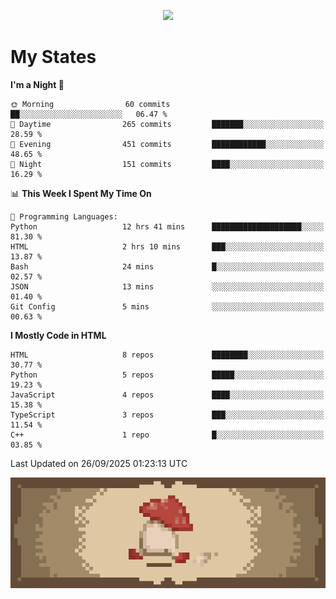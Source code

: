 
<p align="center">
  <a href="https://github.com/kittinan/spotify-github-profile">
    <img src="https://spotify-github-profile.kittinanx.com/api/view?uid=qgiw2ogctywitpjgfj8fu1nq5&cover_image=true&theme=novatorem&show_offline=false&background_color=121212&interchange=false&bar_color=53b14f&bar_color_cover=false" />
  </a>
</p>


# My States

<!--START_SECTION:waka-->
**I'm a Night 🦉** 

```text
🌞 Morning                60 commits          ██░░░░░░░░░░░░░░░░░░░░░░░   06.47 % 
🌆 Daytime                265 commits         ███████░░░░░░░░░░░░░░░░░░   28.59 % 
🌃 Evening                451 commits         ████████████░░░░░░░░░░░░░   48.65 % 
🌙 Night                  151 commits         ████░░░░░░░░░░░░░░░░░░░░░   16.29 % 
```


📊 **This Week I Spent My Time On** 

```text
💬 Programming Languages: 
Python                   12 hrs 41 mins      ████████████████████░░░░░   81.30 % 
HTML                     2 hrs 10 mins       ███░░░░░░░░░░░░░░░░░░░░░░   13.87 % 
Bash                     24 mins             █░░░░░░░░░░░░░░░░░░░░░░░░   02.57 % 
JSON                     13 mins             ░░░░░░░░░░░░░░░░░░░░░░░░░   01.40 % 
Git Config               5 mins              ░░░░░░░░░░░░░░░░░░░░░░░░░   00.63 % 
```

**I Mostly Code in HTML** 

```text
HTML                     8 repos             ████████░░░░░░░░░░░░░░░░░   30.77 % 
Python                   5 repos             █████░░░░░░░░░░░░░░░░░░░░   19.23 % 
JavaScript               4 repos             ████░░░░░░░░░░░░░░░░░░░░░   15.38 % 
TypeScript               3 repos             ███░░░░░░░░░░░░░░░░░░░░░░   11.54 % 
C++                      1 repo              █░░░░░░░░░░░░░░░░░░░░░░░░   03.85 % 
```




 Last Updated on 26/09/2025 01:23:13 UTC
<!--END_SECTION:waka-->

<p align="center"> 
  <img src="walking-mushroom.webp" width="945">
</p>

